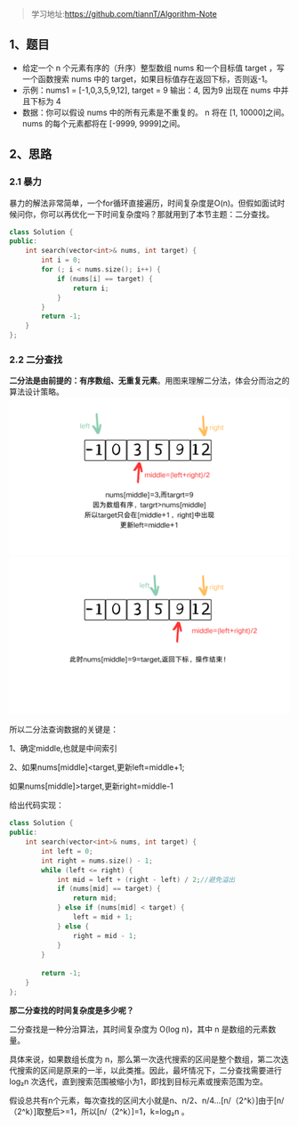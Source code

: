 >学习地址:https://github.com/tiannT/Algorithm-Note

## 1、题目

- 给定一个 n 个元素有序的（升序）整型数组 nums 和一个目标值 target  ，写一个函数搜索 nums 中的 target，如果目标值存在返回下标，否则返-1。
- 示例：nums1 = [-1,0,3,5,9,12], target = 9
输出：4, 因为9 出现在 nums 中并且下标为 4
- 数据：你可以假设 nums 中的所有元素是不重复的。
n 将在 [1, 10000]之间。
nums 的每个元素都将在 [-9999, 9999]之间。

## 2、思路

### 2.1 暴力

暴力的解法非常简单，一个for循环直接遍历，时间复杂度是O(n)。但假如面试时候问你，你可以再优化一下时间复杂度吗？那就用到了本节主题：二分查找。
```cpp
class Solution {
public:
    int search(vector<int>& nums, int target) {
        int i = 0;
        for (; i < nums.size(); i++) {
            if (nums[i] == target) {
                return i;
            } 
        }
        return -1;
    }
};
```

### 2.2 二分查找

**二分法是由前提的：有序数组、无重复元素**。用图来理解二分法，体会分而治之的算法设计策略。
![示意图](pictures/005.png)
![示意图](pictures/006.png)

所以二分法查询数据的关键是：

1、确定middle,也就是中间索引

2、如果nums[middle]<target,更新left=middle+1;

如果nums[middle]>target,更新right=middle-1

给出代码实现：

```cpp
class Solution {
public:
    int search(vector<int>& nums, int target) {
        int left = 0;
        int right = nums.size() - 1;
        while (left <= right) {
            int mid = left + (right - left) / 2;//避免溢出
            if (nums[mid] == target) {
                return mid;
            } else if (nums[mid] < target) {
                left = mid + 1;
            } else {
                right = mid - 1;
            }
        }
        
        return -1;
    }
};
```
**那二分查找的时间复杂度是多少呢？**

二分查找是一种分治算法，其时间复杂度为 O(log n)，其中 n 是数组的元素数量。

具体来说，如果数组长度为 n，那么第一次迭代搜索的区间是整个数组，第二次迭代搜索的区间是原来的一半，以此类推。因此，最坏情况下，二分查找需要进行 log₂n 次迭代，直到搜索范围被缩小为1，即找到目标元素或搜索范围为空。

假设总共有n个元素，每次查找的区间大小就是n、n/2、n/4…[n/（2^k）]由于[n/（2^k）]取整后>=1，所以[n/（2^k）]=1，k=log₂n 。

